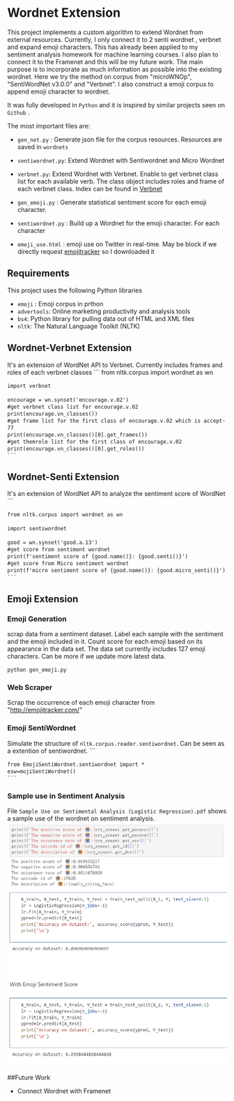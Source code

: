 # Wordnet Extension

This project implements a custom algorithm to extend Wordnet from external resources. Currently, I only connect it to 2 senti wordnet , verbnet and expand emoji characters. This has already been applied to my sentiment analysis homework for machine learning courses. I also plan to connect it to the Framenet and this will be my future work. The main purpose is to incorporate as much information as possible into the existing wordnet. Here we try the method on corpus from "microWNOp", "SentiWordNet v3.0.0"  and "Verbnet". I also construct a emoji corpus to append emoji character to wordnet.

It was fully developed in `Python` and it is inspired by similar projects seen on `Github` .

The most important files are:

* `gen_net.py` : Generate json file for the corpus resources. Resources are saved in `wordnets`
* `sentiwordnet.py`: Extend Wordnet with Sentiwordnet and Micro Wordnet
* `verbnet.py`: Extend Wordnet with Verbnet. Enable to get verbnet class list for each available verb. The class object includes roles and frame of each verbnet class. Index can be found in [Verbnet](https://uvi.colorado.edu/class_hierarchy)
* `gen_emoji.py` : Generate statistical sentiment score for each emoji character.

* `sentiwordnet.py` : Build up a Wordnet for the emoji character. For each character


* `emoji_use.html` : emoji use on Twitter in real-time. May be block if we directly request [emojitracker](http://emojitracker.com/) so I downloaded it 


## Requirements

This project uses the following Python libraries

* `emoji` : Emoji corpus in prthon
* `advertools`: Online marketing productivity and analysis tools
* `bs4`: Python library for pulling data out of HTML and XML files
* `nltk`: The Natural Language Toolkit (NLTK)
## Wordnet-Verbnet Extension
It's an extension of WordNet API to Verbnet. Currently includes frames and roles of each verbnet classes
	```
	from nltk.corpus import wordnet as wn

	import verbnet

	encourage = wn.synset('encourage.v.02')
	#get verbnet class list for encourage.v.02
	print(encourage.vn_classes())
	#get frame list for the first class of encourage.v.02 which is accept-77
	print(encourage.vn_classes()[0].get_frames())
	#get themrole list for the first class of encourage.v.02
	print(encourage.vn_classes()[0].get_roles())
	```
## Wordnet-Senti Extension
It's an extension of WordNet API to analyze the sentiment score of WordNet 
	```

	from nltk.corpus import wordnet as wn
	
	import sentiwordnet
	
    good = wn.synset('good.a.13')
	#get score from sentiment wordnet
    print(f'sentiment score of {good.name()}: {good.senti()}')
	#get score from Micro sentiment wordnet
    print(f'micro sentiment score of {good.name()}: {good.micro_senti()}')
	```

## Emoji Extension
### Emoji Generation

scrap data from a sentiment dataset. Label each sample with the sentiment and the emoji included in it. Count score for each emoji based on its appearance in the data set. The data set currently includes 127 emoji characters. Can be more if we update more latest data.
```
python gen_emoji.py
```

### Web Scraper
Scrap the occurrence of each emoji character from "http://emojitracker.com/"

### Emoji SentiWordnet

Simulate the structure of `nltk.corpus.reader.sentiwordnet`. Can be seen as a extention of sentiwordnet.
	```

	from EmojiSentiWordnet.sentiwordnet import *
	esw=mojiSentiWordnet()
	```



### Sample use in Sentiment Analysis
File `Sample Use on Sentimental Analysis (Logistic Regression).pdf` shows a sample use of the wordnet on sentiment analysis.
![alt text](sample_face.png "Sample use on cry emoji")
![alt text](approvement.png "Sample use on machine learning")

##Future Work

* Connect Wordnet with Framenet
